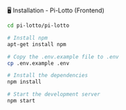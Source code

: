 🖥️ Installation - Pi-Lotto (Frontend)
```bash
cd pi-lotto/pi-lotto

# Install npm
apt-get install npm

# Copy the .env.example file to .env
cp .env.example .env

# Install the dependencies
npm install

# Start the development server
npm start
```